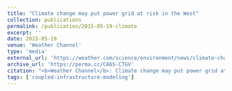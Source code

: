 ```yaml
---
title: "Climate change may put power grid at risk in the West"
collection: publications
permalink: /publication/2015-05-19-climate
excerpt: ''
date: 2015-05-19
venue: 'Weather Channel'
type: 'media'
external_url: 'https://weather.com/science/environment/news/climate-change-power-grid-risk-climate-central'
archive_url: 'https://perma.cc/CA6S-CTGV'
citation: "<b>Weather Channel</b>: Climate change may put power grid at risk in the West. (2015). [News Article]"
tags: ['coupled-infrastructure-modeling']
---
```

